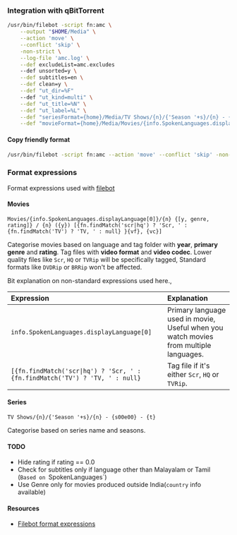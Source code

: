 ### Integration with qBitTorrent

```sh
/usr/bin/filebot -script fn:amc \
    --output "$HOME/Media" \
    --action 'move' \
    --conflict 'skip' \
    -non-strict \
    --log-file 'amc.log' \
    --def excludeList=amc.excludes
    --def unsorted=y \
    --def subtitles=en \
    --def clean=y \
    --def "ut_dir=%F"
    --def "ut_kind=multi" \
    --def "ut_title=%N" \
    --def "ut_label=%L" \
    --def "seriesFormat={home}/Media/TV Shows/{n}/{'Season '+s}/{n} - {s00e00} - {t}" \
    --def "movieFormat={home}/Media/Movies/{info.SpokenLanguages.displayLanguage[0]}/{n} {[y, genre, rating]} / {n} ({y}) [{fn.findMatch('scr|hq') ? 'Scr, ' : {fn.findMatch('TV') ? 'TV, ' : null} }{vf}, {vc}]"
```

#### Copy friendly format

```sh
/usr/bin/filebot -script fn:amc --action 'move' --conflict 'skip' -non-strict --log-file 'amc.log' --def excludeList=amc.excludes unsorted=y clean=y "ut_dir=%F" "ut_kind=multi" "ut_title=%N" "ut_label=%L" "seriesFormat={home}/Media/TV Shows/{n}/{'Season '+s}/{n} - {s00e00} - {t}" "movieFormat={home}/Media/Movies/{info.SpokenLanguages.displayLanguage[0]}/{n} {[y, genre, rating]}/ {n} ({y}) [{fn.findMatch('scr|hq') ? 'Scr, ' : {fn.findMatch('TV') ? 'TV, ' : null} }{vf}, {vc}]"
```

### Format expressions

Format expressions used with [filebot]

#### Movies

```
Movies/{info.SpokenLanguages.displayLanguage[0]}/{n} {[y, genre, rating]} / {n} ({y}) [{fn.findMatch('scr|hq') ? 'Scr, ' : {fn.findMatch('TV') ? 'TV, ' : null} }{vf}, {vc}]
```

Categorise movies based on language and tag folder with **year**, **primary genre** and **rating**. Tag files with **video format** and **video codec**. Lower quality files like `Scr`, `HQ` or `TVRip` will be specifically tagged, Standard formats like `DVDRip` or `BRRip` won't be affected.

Bit explanation on non-standard expressions used here.,

| Expression | Explanation |
|:----------|:----|
| `info.SpokenLanguages.displayLanguage[0]` | Primary language used in movie, Useful when you watch movies from multiple languages.|
| `[{fn.findMatch('scr\|hq') ? 'Scr, ' : {fn.findMatch('TV') ? 'TV, ' : null}` | Tag file if it's either `Scr`, `HQ` or `TVRip`. |

#### Series

```
TV Shows/{n}/{'Season '+s}/{n} - {s00e00} - {t}
```

Categorise based on series name and seasons.

#### TODO

 - Hide rating if rating == 0.0
 - Check for subtitles only if language other than Malayalam or Tamil (`Based on `SpokenLanguages`)
 - Use Genre only for movies produced outside India(`country` info available)

#### Resources

- [Filebot format expressions][1]

[filebot]: https://www.filebot.net/
[1]: https://www.filebot.net/naming.html
